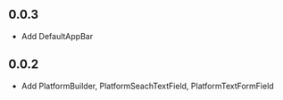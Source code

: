 ## 0.0.3

* Add DefaultAppBar

## 0.0.2

* Add PlatformBuilder, PlatformSeachTextField, PlatformTextFormField
